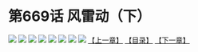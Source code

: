# 第669话 风雷动（下）
![](https://mhpic.xiaomingtaiji.net/comic/D/斗破苍穹拆分版/669话/1.jpg-zymk.middle.webp)
![](https://mhpic.xiaomingtaiji.net/comic/D/斗破苍穹拆分版/669话/2.jpg-zymk.middle.webp)
![](https://mhpic.xiaomingtaiji.net/comic/D/斗破苍穹拆分版/669话/3.jpg-zymk.middle.webp)
![](https://mhpic.xiaomingtaiji.net/comic/D/斗破苍穹拆分版/669话/4.jpg-zymk.middle.webp)
![](https://mhpic.xiaomingtaiji.net/comic/D/斗破苍穹拆分版/669话/5.jpg-zymk.middle.webp)
![](https://mhpic.xiaomingtaiji.net/comic/D/斗破苍穹拆分版/669话/6.jpg-zymk.middle.webp)
![](https://mhpic.xiaomingtaiji.net/comic/D/斗破苍穹拆分版/669话/7.jpg-zymk.middle.webp)
![](https://mhpic.xiaomingtaiji.net/comic/D/斗破苍穹拆分版/669话/8.jpg-zymk.middle.webp)
[【上一章】](./668.md)
[【目录】](./README.md)
[【下一章】](./670.md)
